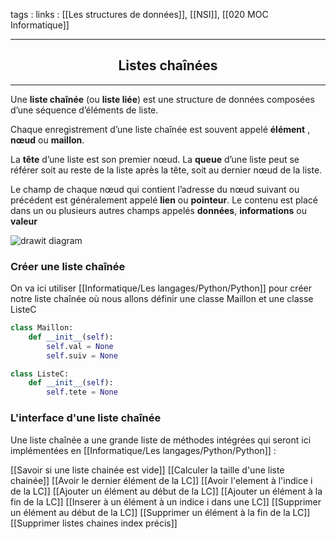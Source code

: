 tags : 
links : [[Les structures de données]], [[NSI]], [[020 MOC Informatique]]

****

<h2 style="text-align: center;"> Listes chaînées </h2>

****


Une **liste chaînée** (ou **liste liée**) est une structure de données composées d’une séquence d’éléments de liste.

Chaque enregistrement d’une liste chaînée est souvent appelé **élément** , **nœud** ou **maillon**.

La **tête** d’une liste est son premier nœud. La **queue** d’une liste peut se référer soit au reste de la liste après la tête, soit au dernier nœud de la liste.

Le champ de chaque nœud qui contient l’adresse du nœud suivant ou précédent est généralement appelé **lien** ou **pointeur**. Le contenu est placé dans un ou plusieurs autres champs appelés **données**, **informations** ou **valeur**

![](https://info.blaisepascal.fr/wp-content/uploads/2020/07/drawit-diagram-22.png "drawit diagram")



### Créer une liste chaînée

On va ici utiliser [[Informatique/Les langages/Python/Python]] pour créer notre liste chaînée où nous allons définir une classe Maillon et une classe ListeC

```python
class Maillon:
	def __init__(self):
		self.val = None
		self.suiv = None

class ListeC:
	def __init__(self):
		self.tete = None
```


### L'interface d'une liste chaînée

Une liste chaînée a une grande liste de méthodes intégrées qui seront ici implémentées en [[Informatique/Les langages/Python/Python]] :

[[Savoir si une liste chainée est vide]]
[[Calculer la taille d'une liste chainée]]
[[Avoir le dernier élément de la LC]]
[[Avoir l'element à l'indice i de la LC]]
[[Ajouter un élément au début de la LC]]
[[Ajouter un élément à la fin de la LC]]
[[Inserer à un élément à un indice i dans une LC]]
[[Supprimer un élément au début de la LC]]
[[Supprimer un élément à la fin de la LC]]
[[Supprimer listes chaines index précis]]